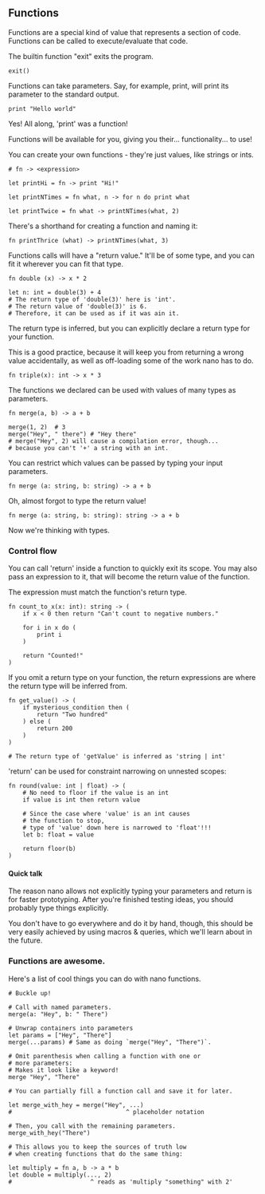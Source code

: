 ## Functions

Functions are a special kind of value that represents a
section of code. Functions can be called to execute/evaluate that code.

The builtin function "exit" exits the program.

```nano
exit()
```

Functions can take parameters. Say, for example, print,
will print its parameter to the standard output.

```nano
print "Hello world"
```

Yes! All along, 'print' was a function!

Functions will be available for you, giving you their... functionality... to use!

You can create your own functions - they're just values, like
strings or ints.

```nano
# fn -> <expression>

let printHi = fn -> print "Hi!"

let printNTimes = fn what, n -> for n do print what

let printTwice = fn what -> printNTimes(what, 2)
```

There's a shorthand for creating a function and naming it:

```nano
fn printThrice (what) -> printNTimes(what, 3)
```

Functions calls will have a "return value." It'll be of some type,
and you can fit it wherever you can fit that type.

```nano
fn double (x) -> x * 2

let n: int = double(3) + 4
# The return type of 'double(3)' here is 'int'.
# The return value of 'double(3)' is 6.
# Therefore, it can be used as if it was ain it.
```

The return type is inferred, but you can explicitly declare a return type for your function.

This is a good practice, because it will keep you from returning a wrong value accidentally, as well as off-loading some of the work nano has to do.

```nano
fn triple(x): int -> x * 3
```

The functions we declared can be used with values of many types as parameters.

```nano
fn merge(a, b) -> a + b

merge(1, 2)  # 3
merge("Hey", " there") # "Hey there"
# merge("Hey", 2) will cause a compilation error, though...
# because you can't '+' a string with an int.
```

You can restrict which values can be passed by
typing your input parameters.

```nano
fn merge (a: string, b: string) -> a + b
```

Oh, almost forgot to type the return value!

```nano
fn merge (a: string, b: string): string -> a + b
```

Now we're thinking with types.

### Control flow

You can call 'return' inside a function to quickly exit its scope. You may also pass an expression to it, that will become the return value of the function.

The expression must match the function's return type.

```nano
fn count_to_x(x: int): string -> (
	if x < 0 then return "Can't count to negative numbers."

	for i in x do (
		print i
	)

	return "Counted!"
)
```

If you omit a return type on your function, the return expressions are where the return type will be inferred from.

```nano
fn get_value() -> (
	if mysterious_condition then (
		return "Two hundred"
	) else (
		return 200
	)
)

# The return type of 'getValue' is inferred as 'string | int'
```

'return' can be used for constraint narrowing on unnested scopes:

```nano
fn round(value: int | float) -> (
	# No need to floor if the value is an int
	if value is int then return value

	# Since the case where 'value' is an int causes
	# the function to stop,
	# type of 'value' down here is narrowed to 'float'!!!
	let b: float = value

	return floor(b)
)
```

#### Quick talk

The reason nano allows not explicitly typing your parameters and return is for faster prototyping. After you're finished testing ideas, you should probably type things explicitly.

You don't have to go everywhere and do it by hand, though, this should be very easily achieved by using macros & queries, which we'll learn about in the future.

### Functions are awesome.

Here's a list of cool things you can do with nano functions.

```nano
# Buckle up!

# Call with named parameters.
merge(a: "Hey", b: " There")

# Unwrap containers into parameters
let params = ["Hey", "There"]
merge(...params) # Same as doing `merge("Hey", "There")`.

# Omit parenthesis when calling a function with one or
# more parameters:
# Makes it look like a keyword!
merge "Hey", "There"

# You can partially fill a function call and save it for later.

let merge_with_hey = merge("Hey", ...)
#                                ^ placeholder notation

# Then, you call with the remaining parameters.
merge_with_hey("There")

# This allows you to keep the sources of truth low
# when creating functions that do the same thing:

let multiply = fn a, b -> a * b
let double = multiply(..., 2)
#                      ^ reads as 'multiply "something" with 2'
```

